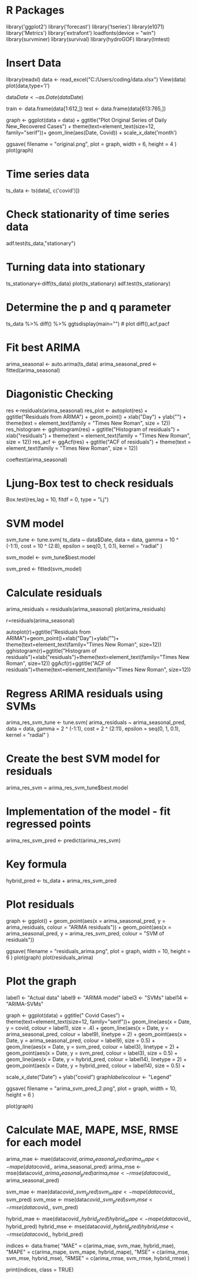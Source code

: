 # R Packages
library('ggplot2')
library('forecast')
library('tseries')
library(e1071)
library('Metrics')
library('extrafont')
loadfonts(device = "win")
library(survminer)
library(survival)
library(hydroGOF)
library(lmtest)

# Insert Data
library(readxl)
data <- read_excel("C:/Users/coding/data.xlsx")
View(data)
plot(data,type='l')

data$Date <- as.Date(data$Date)

train <- data.frame(data[1:612,])
test <- data.frame(data[613:765,])

graph <- ggplot(data = data) +
  ggtitle("Plot Original Series of Daily New_Recovered Cases") +
  theme(text=element_text(size=12,  family="serif"))+
  geom_line(aes(Date, Covid)) + scale_x_date('month')

ggsave(
  filename = "original.png",
  plot = graph,
  width = 6,
  height = 4
)
plot(graph)

# Time series data
ts_data <- ts(data[, c('covid')])

# Check stationarity of time series data
adf.test(ts_data,"stationary")

# Turning data into stationary
ts_stationary<-diff(ts_data)
plot(ts_stationary)
adf.test(ts_stationary)

# Determine the p and q parameter
ts_data %>% diff() %>% ggtsdisplay(main="") # plot diff(),acf,pacf

# Fit best ARIMA
arima_seasonal <- auto.arima(ts_data)
arima_seasonal_pred <- fitted(arima_seasonal)

# Diagonistic Checking
res <-residuals(arima_seasonal)
res_plot <- autoplot(res) + ggtitle("Residuals from ARIMA") +
 geom_point() + xlab("Day") + ylab("") +
 theme(text = element_text(family = "Times New Roman", size = 12))
res_histogram <- gghistogram(res) + ggtitle("Histogram of residuals") +
 xlab("residuals") + theme(text = element_text(family = "Times New Roman", size = 12))
res_acf <- ggAcf(res) + ggtitle("ACF of residuals") +
 theme(text = element_text(family = "Times New Roman", size = 12))

coeftest(arima_seasonal)

# Ljung-Box test to check residuals
Box.test(res,lag = 10, fitdf = 0, type = "Lj")


# SVM model
svm_tune <- tune.svm(
  ts_data ~ data$Date,
  data = data,
  gamma = 10 ^ (-1:1),
  cost = 10 ^ (2:8),
  epsilon = seq(0, 1, 0.1),
  kernel = "radial"
)

svm_model <- svm_tune$best.model

svm_pred <- fitted(svm_model)

# Calculate residuals
arima_residuals = residuals(arima_seasonal)
plot(arima_residuals)

r=residuals(arima_seasonal)

autoplot(r)+ggtitle("Residuals from ARIMA")+geom_point()+xlab("Day")+ylab("")+ theme(text=element_text(family="Times New Roman", size=12))
gghistogram(r)+ggtitle("Histogram of residuals")+xlab("residuals")+theme(text=element_text(family="Times New Roman", size=12))
ggAcf(r)+ggtitle("ACF of residuals")+theme(text=element_text(family="Times New Roman", size=12))


# Regress ARIMA residuals using SVMs
arima_res_svm_tune <- tune.svm(
  arima_residuals ~ arima_seasonal_pred,
  data = data,
  gamma = 2 ^ (-1:1),
  cost = 2 ^ (2:11),
  epsilon = seq(0, 1, 0.1),
  kernel = "radial"
)

# Create the best SVM model for residuals
arima_res_svm = arima_res_svm_tune$best.model

# Implementation of the model - fit regressed points
arima_res_svm_pred <- predict(arima_res_svm)

# Key formula
hybrid_pred <- ts_data + arima_res_svm_pred

# Plot residuals
graph <- ggplot() +
  geom_point(aes(x = arima_seasonal_pred, y = arima_residuals, colour = "ARIMA residuals")) +
  geom_point(aes(x = arima_seasonal_pred, y = arima_res_svm_pred, colour = "SVM of residuals"))

ggsave(
  filename = "residuals_arima.png",
  plot = graph,
  width = 10,
  height = 6
)
plot(graph)
plot(residuals_arima)


# Plot the graph
label1 <- "Actual data"
label9 <- "ARIMA model"
label3 <- "SVMs"
label14 <- "ARIMA-SVMs"


graph <- ggplot(data) +
  ggtitle("                      Covid Cases") +
  theme(text=element_text(size=12,  family="serif"))+
  geom_line(aes(x = Date, y = covid, colour = label1), size = .4) +
  geom_line(aes(x = Date, y = arima_seasonal_pred, colour = label9), linetype = 2) +
  geom_point(aes(x = Date, y = arima_seasonal_pred, colour = label9), size = 0.5) +
  geom_line(aes(x = Date, y = svm_pred, colour = label3), linetype = 2) +
  geom_point(aes(x = Date, y = svm_pred, colour = label3), size = 0.5) +
  geom_line(aes(x = Date, y = hybrid_pred, colour = label14), linetype = 2) +
  geom_point(aes(x = Date, y = hybrid_pred, colour = label14), size = 0.5) +

  scale_x_date("Date") +
  ylab("covid")
graph$labels$colour <- "Legend"


ggsave(
  filename = "arima_svm_pred_2.png",
  plot = graph,
  width = 10,
  height = 6
)

plot(graph)


# Calculate MAE, MAPE, MSE, RMSE for each model
arima_mae <- mae(data$covid, arima_seasonal_pred)
arima_mape <- mape(data$covid,, arima_seasonal_pred)
arima_mse <- mse(data$covid,, arima_seasonal_pred)
arima_rmse <- rmse(data$covid,, arima_seasonal_pred)

svm_mae <- mae(data$covid,, svm_pred)
svm_mape <- mape(data$covid,, svm_pred)
svm_mse <- mse(data$covid,, svm_pred)
svm_rmse <- rmse(data$covid,, svm_pred)

hybrid_mae <- mae(data$covid,, hybrid_pred)
hybrid_mape <- mape(data$covid,, hybrid_pred)
hybrid_mse <- mse(data$covid,, hybrid_pred)
hybrid_rmse <- rmse(data$covid,, hybrid_pred)

indices <- data.frame(
  "MAE" = c(arima_mae, svm_mae, hybrid_mae),
  "MAPE" = c(arima_mape, svm_mape, hybrid_mape),
  "MSE" = c(arima_mse, svm_mse, hybrid_mse),
  "RMSE" = c(arima_rmse, svm_rmse, hybrid_rmse)
)

print(indices, class = TRUE)

